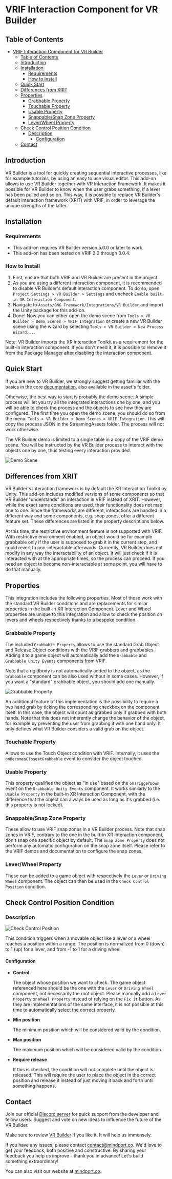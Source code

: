 # VRIF Interaction Component for VR Builder
## Table of Contents

- [VRIF Interaction Component for VR Builder](#vrif-interaction-component-for-vr-builder)
  - [Table of Contents](#table-of-contents)
  - [Introduction](#introduction)
  - [Installation](#installation)
    - [Requirements](#requirements)
    - [How to Install](#how-to-install)
  - [Quick Start](#quick-start)
  - [Differences from XRIT](#differences-from-xrit)
  - [Properties](#properties)
    - [Grabbable Property](#grabbable-property)
    - [Touchable Property](#touchable-property)
    - [Usable Property](#usable-property)
    - [Snappable/Snap Zone Property](#snappablesnap-zone-property)
    - [Lever/Wheel Property](#leverwheel-property)
  - [Check Control Position Condition](#check-control-position-condition)
    - [Description](#description)
      - [Configuration](#configuration)
  - [Contact](#contact)

## Introduction

VR Builder is a tool for quickly creating sequential interactive processes, like for example tutorials, by using an easy to use visual editor. This add-on allows to use VR Builder together with VR Interaction Framework. It makes it possible for VR Builder to know when the user grabs something, if a lever has been pulled and so on. This way, it is possible to replace VR Builder's default interaction framework (XRIT) with VRIF, in order to leverage the unique strengths of the latter.

## Installation

### Requirements
- This add-on requires VR Builder version 5.0.0 or later to work.
- This add-on has been tested on VRIF 2.0 through 3.0.4.

### How to Install

1. First, ensure that both VRIF and VR Builder are present in the project.
1. As you are using a different interaction component, it is recommended to disable VR Builder's default interaction component. To do so, open `Project Settings > VR Builder > Settings` and uncheck `Enable built-in XR Interaction Component`.
1. Navigate to `Assets/BNG Framework/Integrations/VR Builder` and import the Unity package for this add-on.
1. Done! Now you can either open the demo scene from `Tools > VR Builder > Demo Scenes > VRIF Integration` or create a new VR Builder scene using the wizard by selecting `Tools > VR Builder > New Process Wizard...`.

Note: VR Builder imports the XR Interaction Toolkit as a requirement for the built-in interaction component. If you don't need it, it is possible to remove it from the Package Manager after disabling the interaction component.

## Quick Start

If you are new to VR Builder, we strongly suggest getting familiar with the basics in the core [documentation](https://www.mindport.co/vr-builder/manual/introduction), also available in the asset's folder.

Otherwise, the best way to start is probably the demo scene. A simple process will let you try all the integrated interactions one by one, and you will be able to check the process and the objects to see how they are configured.
The first time you open the demo scene, you should do so from the menu: `Tools > VR Builder > Demo Scenes > VRIF Integration`. This will copy the process JSON in the StreamingAssets folder. The process will not work otherwise.

The VR Builder demo is limited to a single table in a copy of the VRIF demo scene. You will be instructed by the VR Builder process to interact with the objects one by one, thus testing every interaction provided.

![Demo Scene](images/demo-scene.png)

## Differences from XRIT

VR Builder's interaction framework is by default the XR Interaction Toolkit by Unity. This add-on includes modified versions of some components so that VR Builder "understands" an interaction in VRIF instead of XRIT. However, while the exact same conditions are used, their functionality does not map one to one.
Since the frameworks are different, interactions are handled in a different way and some components, e.g. snap zones, offer a different feature set.
These differences are listed in the property descriptions below.

At this time, the restrictive environment feature is not supported with VRIF. With restrictive environment enabled, an object would be for example grabbable only if the user is supposed to grab it in the current step, and could revert to non-interactable afterwards. Currently, VR Builder does not modify in any way the interactability of an object. It will just check if it is interacted with at the appropriate times, so the process can proceed. If you need an object to become non-interactable at some point, you will have to do that manually.

## Properties

This integration includes the following properties. Most of those work with the standard VR Builder conditions and are replacements for similar properties in the built-in XR Interaction Component. Lever and Wheel properties are unique to this integration and allow to check the position on levers and wheels respectively thanks to a bespoke condition.

### Grabbable Property
The included `Grabbable Property` allows to use the standard Grab Object and Release Object conditions with the VRIF grabbers and grabbables. Adding it to a game object will automatically add the `Grabbable` and `Grabbable Unity Events` components from VRIF.

Note that a rigidbody is not automatically added to the object, as the `Grabbable` component can be also used without in some cases. However, if you want a "standard" grabbable object, you should add one manually.

![Grabbable Property](images/grabbable-property.png)

An additional feature of this implementation is the possibility to require a two hand grab by ticking the corresponding checkbox on the component itself. In this case, the object will count as grabbed only if grabbed with both hands.
Note that this does not inherently change the behavior of the object, for example by preventing the user from grabbing it with one hand only. It only defines what VR Builder considers a valid grab on the object.

### Touchable Property
Allows to use the Touch Object condition with VRIF. Internally, it uses the `onBecomesClosestGrabbable` event to consider the object touched.

### Usable Property
This property qualifies the object as "in use" based on the `onTriggerDown` event on the `Grabbable Unity Events` component. It works similarly to the `Usable Property` in the built-in XR Interaction Component, with the difference that the object can always be used as long as it's grabbed (i.e. this property is not locked).

### Snappable/Snap Zone Property
These allow to use VRIF snap zones in a VR Builder process. Note that snap zones in VRIF, contrary to the one in the built-in XR Interaction component, don't snap one specific object by default. The `Snap Zone Property` does not perform any automatic configuration on the snap zone itself. Please refer to the VRIF demos and documentation to configure the snap zones.

### Lever/Wheel Property
These can be added to a game object with respectively the `Lever` or `Driving Wheel` component. The object can then be used in the `Check Control Position` condition.

## Check Control Position Condition
### Description

![Check Control Position](images/check-control-position.png)

This condition triggers when a movable object like a lever or a wheel reaches a position within a range. The position is normalized from 0 (down) to 1 (up) for a lever, and from -1 to 1 for a driving wheel.

#### Configuration

- **Control**

    The object whose position we want to check. The game object referenced here should be the one with the `Lever` or `Driving Wheel` component, not necessarily the root object. Please manually add a `Lever Property` or `Wheel Property` instead of relying on the `Fix it` button. As they are implementations of the same interface, it is not possible at this time to automatically select the correct property.

- **Min position**

    The minimum position which will be considered valid by the condition.

- **Max position**

    The maximum position which will be considered valid by the condition.

- **Require release**

    If this is checked, the condition will not complete until the object is released. This will require the user to place the object in the correct position and release it instead of just moving it back and forth until something happens.

## Contact

Join our official [Discord server](http://community.mindport.co) for quick support from the developer and fellow users. Suggest and vote on new ideas to influence the future of the VR Builder.

Make sure to review [VR Builder](https://assetstore.unity.com/packages/tools/visual-scripting/vr-builder-201913) if you like it. It will help us immensely.

If you have any issues, please contact [contact@mindport.co](mailto:contact@mindport.co). We'd love to get your feedback, both positive and constructive. By sharing your feedback you help us improve - thank you in advance!
Let's build something extraordinary!

You can also visit our website at [mindport.co](http://www.mindport.co).